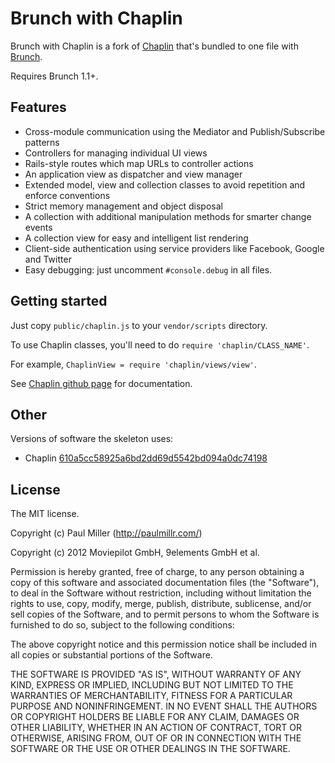 # Brunch with Chaplin
Brunch with Chaplin is a fork of [Chaplin](https://github.com/moviepilot/chaplin) that's bundled to one file
with [Brunch](http://brunch.io).

Requires Brunch 1.1+.

## Features
* Cross-module communication using the Mediator and Publish/Subscribe patterns
* Controllers for managing individual UI views
* Rails-style routes which map URLs to controller actions
* An application view as dispatcher and view manager
* Extended model, view and collection classes to avoid repetition and
enforce conventions
* Strict memory management and object disposal
* A collection with additional manipulation methods for smarter change events
* A collection view for easy and intelligent list rendering
* Client-side authentication using service providers like Facebook, Google
and Twitter
* Easy debugging: just uncomment `#console.debug` in all files.

## Getting started
Just copy `public/chaplin.js` to your `vendor/scripts` directory.

To use Chaplin classes, you'll need to do `require 'chaplin/CLASS_NAME'`.

For example, `ChaplinView = require 'chaplin/views/view'`.

See [Chaplin github page](https://github.com/moviepilot/chaplin) for
documentation.

## Other
Versions of software the skeleton uses:

* Chaplin [610a5cc58925a6bd2dd69d5542bd094a0dc74198](https://github.com/moviepilot/chaplin/commit/610a5cc58925a6bd2dd69d5542bd094a0dc74198)

## License
The MIT license.

Copyright (c) Paul Miller (http://paulmillr.com/)

Copyright (c) 2012 Moviepilot GmbH, 9elements GmbH et al.

Permission is hereby granted, free of charge, to any person obtaining a copy of
this software and associated documentation files (the "Software"), to deal in
the Software without restriction, including without limitation the rights to
use, copy, modify, merge, publish, distribute, sublicense, and/or sell copies
of the Software, and to permit persons to whom the Software is furnished to do
so, subject to the following conditions:

The above copyright notice and this permission notice shall be included in all
copies or substantial portions of the Software.

THE SOFTWARE IS PROVIDED "AS IS", WITHOUT WARRANTY OF ANY KIND, EXPRESS OR
IMPLIED, INCLUDING BUT NOT LIMITED TO THE WARRANTIES OF MERCHANTABILITY,
FITNESS FOR A PARTICULAR PURPOSE AND NONINFRINGEMENT. IN NO EVENT SHALL THE
AUTHORS OR COPYRIGHT HOLDERS BE LIABLE FOR ANY CLAIM, DAMAGES OR OTHER
LIABILITY, WHETHER IN AN ACTION OF CONTRACT, TORT OR OTHERWISE, ARISING FROM,
OUT OF OR IN CONNECTION WITH THE SOFTWARE OR THE USE OR OTHER DEALINGS IN THE
SOFTWARE.
